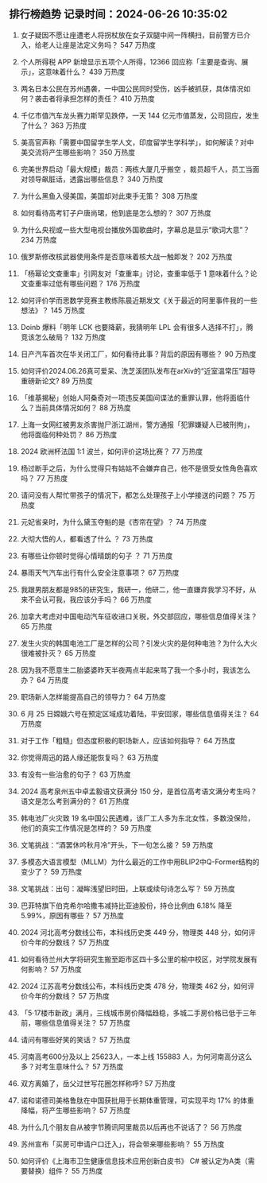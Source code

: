 
## 排行榜趋势 记录时间：2024-06-26 10:35:02
  
  1. 女子疑因不愿让座遭老人将拐杖放在女子双腿中间一阵横扫，目前警方已介入，给老人让座是法定义务吗？ 547 万热度
    
  2. 个人所得税 APP 新增显示五项个人所得，12366 回应称「主要是查询、展示」，这意味着什么？ 439 万热度
    
  3. 两名日本公民在苏州遇袭，一中国公民同时受伤，凶手被抓获，具体情况如何？袭击者将承担怎样的责任？ 410 万热度
    
  4. 千亿市值汽车龙头赛力斯罕见跌停，一天 144 亿元市值蒸发，公司回应，发生了什么？ 363 万热度
    
  5. 美高官声称「需要中国留学生学人文，印度留学生学科学」，如何解读？对中美交流将产生哪些影响？ 350 万热度
    
  6. 完美世界启动「最大规模」裁员：两栋大厦几乎搬空 ，裁员超千人，员工当面对领导飙脏话，透露出哪些信息？ 340 万热度
    
  7. 为什么黑鱼入侵美国，美国却对此束手无策？ 308 万热度
    
  8. 如何看待高考钉子户唐尚珺，他到底是怎么想的？ 307 万热度
    
  9. 为什么央视或一些大型电视台播放外国歌曲时，字幕总是显示“歌词大意”？ 234 万热度
    
  10. 俄罗斯修改核武器使用条件是否意味着核大战一触即发？ 202 万热度
    
  11. 「杨幂论文查重率」引网友对「查重率」讨论，查重率低于 1 意味着什么？论文查重率过低有哪些问题？ 176 万热度
    
  12. 如何评价学而思数学竞赛主教练陈晨近期发文《关于最近的阿里事件我的一些想法》？ 145 万热度
    
  13. Doinb 爆料「明年 LCK 也要降薪，我猜明年 LPL 会有很多人选择不打」，腾竞该怎么破局？ 132 万热度
    
  14. 日产汽车首次在华关闭工厂，如何看待此事？背后的原因有哪些？ 90 万热度
    
  15. 如何评价2024.06.26真可爱呆、洗芝溪团队发布在arXiv的“近室温常压”超导重磅新论文? 89 万热度
    
  16. 「维基揭秘」创始人阿桑奇对一项违反美国间谍法的重罪认罪，他将面临什么？当前具体情况如何？ 88 万热度
    
  17. 上海一女网红被男友杀害抛尸浙江湖州，警方通报「犯罪嫌疑人已被刑拘」，他将面临何种处罚？ 86 万热度
    
  18. 2024 欧洲杯法国 1:1 波兰，如何评价这场比赛？ 77 万热度
    
  19. 杨过断手之后，为什么觉得只有姑姑不会嫌弃自己，他不是很受女性角色喜欢吗？ 77 万热度
    
  20. 请问没有人帮忙带孩子的情况下，都怎么处理孩子上小学接送的问题？ 75 万热度
    
  21. 元妃省亲时，为什么黛玉夺魁的是《杏帘在望》？ 74 万热度
    
  22. 大彻大悟的人，都看透了什么 ？ 73 万热度
    
  23. 有哪些让你顿时觉得心情晴朗的句子 ？ 71 万热度
    
  24. 暴雨天气汽车出行有什么安全注意事项？ 67 万热度
    
  25. 我跟男朋友都是985的研究生，我研一，他研二，他一直嫌弃我学习不好，从来不会认可我，我应该分手吗？ 66 万热度
    
  26. 加拿大考虑对中国电动汽车征收进口关税，外交部回应，哪些信息值得关注？ 65 万热度
    
  27. 发生火灾的韩国电池工厂是怎样的公司？引发火灾的是何种电池？为什么大火很难被扑灭？ 65 万热度
    
  28. 因为我不愿意生二胎婆婆昨天半夜两点半起来骂了我一个多小时，我该怎么办？ 64 万热度
    
  29. 职场新人怎样能提高自己的领导力？ 64 万热度
    
  30. 6 月 25 日嫦娥六号在预定区域成功着陆，平安回家，哪些信息值得关注？ 64 万热度
    
  31. 对于工作「粗糙」但态度积极的职场新人，应该如何指导？ 64 万热度
    
  32. 你觉得周迅的路人缘还能恢复吗？ 63 万热度
    
  33. 有没有一些治愈的句子？ 63 万热度
    
  34. 2024 高考泉州五中卓孟毅语文获满分 150 分，是首位高考语文满分考生吗？语文是怎么考到满分的？ 61 万热度
    
  35. 韩电池厂火灾致 19 名中国公民遇难，该厂工人多为东北女性，多数没保险，他们的真实工作情况是怎样的？ 59 万热度
    
  36. 文笔挑战：“酒罢休吟秋月冷”开头，下一句怎么接？ 59 万热度
    
  37. 多模态大语言模型（MLLM）为什么最近的工作中用BLIP2中Q-Former结构的变少了？ 59 万热度
    
  38. 文笔挑战：出句：凝眸浅望旧时田，上联或续句诗怎么写？ 59 万热度
    
  39. 巴菲特旗下伯克希尔哈撒韦减持比亚迪股份，持仓比例由 6.18% 降至 5.99%，原因有哪些？ 57 万热度
    
  40. 2024 河北高考分数线公布，本科线历史类 449 分，物理类 448 分，如何评价今年的分数线？ 57 万热度
    
  41. 如何看待兰州大学将研究生搬至距市区四十多公里的榆中校区，对学院发展有何影响？ 57 万热度
    
  42. 2024 江苏高考分数线公布，本科线历史类 478 分，物理类 462 分，如何评价今年的分数线？ 57 万热度
    
  43. 「5·17楼市新政」满月，三线城市房价降幅趋稳，多城二手房价格已低于三年前，哪些信息值得关注？ 57 万热度
    
  44. 请问有哪些好笑的笑话？ 57 万热度
    
  45. 河南高考600分及以上 25623人，一本上线 155883 人，为何河南高分这么多？对考生意味什么？ 57 万热度
    
  46. 双方离婚了，岳父过世写花圈怎样称呼? 57 万热度
    
  47. 诺和诺德司美格鲁肽在中国获批用于长期体重管理，可实现平均 17% 的体重降幅，将产生哪些影响？ 57 万热度
    
  48. 为什么几个朋友自从被字节腾讯阿里裁员以后再也不说话了？ 56 万热度
    
  49. 苏州宣布「买房可申请户口迁入」，将会带来哪些影响？ 55 万热度
    
  50. 如何评价《上海市卫生健康信息技术应用创新白皮书》 C# 被认定为A类（需要替换）组件？ 55 万热度
    